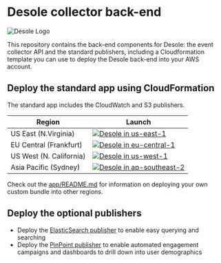 # Desole collector back-end

![Desole Logo](https://www.desole.io/images/desole-logo.png)

This repository contains the back-end components for Desole: the event collector API and the standard publishers, including a Cloudformation template you can use to deploy the Desole back-end into your AWS account.

## Deploy the standard app using CloudFormation 

The standard app includes the CloudWatch and S3 publishers.

  Region | Launch
  -------|-------
  US East (N.Virginia) | [![Desole in us-east-1](http://docs.aws.amazon.com/AWSCloudFormation/latest/UserGuide/images/cloudformation-launch-stack-button.png)](https://console.aws.amazon.com/cloudformation/home?region=us-east-1#/stacks/create/review?stackName=desole&templateURL=https://desole-packaging-us-east-1.s3.amazonaws.com/1.0.0/@desole/app.yaml)
  EU Central (Frankfurt) | [![Desole in eu-central-1](http://docs.aws.amazon.com/AWSCloudFormation/latest/UserGuide/images/cloudformation-launch-stack-button.png)](https://console.aws.amazon.com/cloudformation/home?region=eu-central-1#/stacks/create/review?stackName=desole&templateURL=https://desole-packaging-eu-central-1.s3.amazonaws.com/1.0.0/@desole/app.yaml)
  US West (N. California) | [![Desole in us-west-1](http://docs.aws.amazon.com/AWSCloudFormation/latest/UserGuide/images/cloudformation-launch-stack-button.png)](https://console.aws.amazon.com/cloudformation/home?region=us-west-1#/stacks/create/review?stackName=desole&templateURL=https://desole-packaging-us-west-1.s3.amazonaws.com/1.0.0/@desole/app.yaml)
  Asia Pacific (Sydney) | [![Desole in ap-southeast-2](http://docs.aws.amazon.com/AWSCloudFormation/latest/UserGuide/images/cloudformation-launch-stack-button.png)](https://console.aws.amazon.com/cloudformation/home?region=ap-southeast-2#/stacks/create/review?stackName=desole&templateURL=https://desole-packaging-ap-southeast-2.s3.amazonaws.com/1.0.0/@desole/app.yaml)

Check out the [app/README.md](app/README.md) for information on deploying your own custom bundle into other regions.

## Deploy the optional publishers

* Deploy the [ElasticSearch publisher](elasticsearch-publisher/README.md) to enable easy querying and searching
* Deploy the [PinPoint publisher](pinpoint-publisher/README.md) to enable automated engagement campaigns and dashboards to drill down into user demographics 
